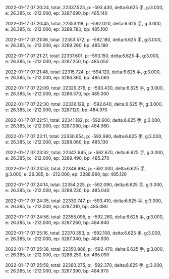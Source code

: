2022-01-17 07:20:24, total: 22337.523, p: -593.430, delta:6.625 手, g:3.000, e: 26.385, b: -212.000, ep: 3287.690, bp: 485.140

2022-01-17 07:20:45, total: 22353.118, p: -592.020, delta:6.625 手, g:3.000, e: 26.385, b: -212.000, ep: 3288.780, bp: 485.100

2022-01-17 07:21:06, total: 22353.572, p: -592.180, delta:6.625 手, g:3.000, e: 26.385, b: -212.000, ep: 3289.260, bp: 485.180

2022-01-17 07:21:27, total: 22337.601, p: -593.150, delta:6.625 手, g:3.000, e: 26.385, b: -212.000, ep: 3287.250, bp: 485.050

2022-01-17 07:21:48, total: 22315.724, p: -594.120, delta:6.625 手, g:3.000, e: 26.385, b: -212.000, ep: 3286.360, bp: 485.060

2022-01-17 07:22:09, total: 22329.276, p: -593.430, delta:6.625 手, g:3.000, e: 26.385, b: -212.000, ep: 3286.570, bp: 485.000

2022-01-17 07:22:30, total: 22336.129, p: -592.640, delta:6.625 手, g:3.000, e: 26.385, b: -212.000, ep: 3287.120, bp: 484.970

2022-01-17 07:22:51, total: 22341.182, p: -592.600, delta:6.625 手, g:3.000, e: 26.385, b: -212.000, ep: 3287.080, bp: 484.960

2022-01-17 07:23:11, total: 22330.654, p: -592.980, delta:6.625 手, g:3.000, e: 26.385, b: -212.000, ep: 3288.060, bp: 485.130

2022-01-17 07:23:32, total: 22342.945, p: -592.670, delta:6.625 手, g:3.000, e: 26.385, b: -212.000, ep: 3289.490, bp: 485.270

2022-01-17 07:23:53, total: 22349.994, p: -592.000, delta:6.625 手, g:3.000, e: 26.385, b: -212.000, ep: 3288.960, bp: 485.120

2022-01-17 07:24:14, total: 22354.225, p: -592.090, delta:6.625 手, g:3.000, e: 26.385, b: -212.000, ep: 3288.230, bp: 485.040

2022-01-17 07:24:35, total: 22330.747, p: -593.410, delta:6.625 手, g:3.000, e: 26.385, b: -212.000, ep: 3287.310, bp: 485.090

2022-01-17 07:24:56, total: 22355.095, p: -592.260, delta:6.625 手, g:3.000, e: 26.385, b: -212.000, ep: 3287.260, bp: 484.940

2022-01-17 07:25:16, total: 22370.353, p: -592.100, delta:6.625 手, g:3.000, e: 26.385, b: -212.000, ep: 3287.340, bp: 484.930

2022-01-17 07:25:38, total: 22350.986, p: -592.470, delta:6.625 手, g:3.000, e: 26.385, b: -212.000, ep: 3288.250, bp: 485.090

2022-01-17 07:25:59, total: 22360.275, p: -592.370, delta:6.625 手, g:3.000, e: 26.385, b: -212.000, ep: 3287.390, bp: 484.970
